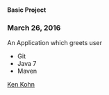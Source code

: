 #### Basic Project

### March 26, 2016

An Application which greets user

* Git
* Java 7
* Maven

[Ken Kohn](http://sqasolution.com)
